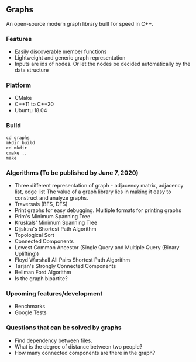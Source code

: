 ## Graphs
An open-source modern graph library built for speed in C++.

### Features
* Easily discoverable member functions
* Lightweight and generic graph representation
* Inputs are ids of nodes. Or let the nodes be decided automatically by the data structure

### Platform
* CMake
* C++11 to C++20
* Ubuntu 18.04

### Build
```
cd graphs
mkdir build
cd mkdir
cmake ..
make
```

### Algorithms (To be published by June 7, 2020)
* Three different representation of graph - adjacency matrix, adjacency list, edge list
The value of a graph library lies in making it easy to construct and analyze graphs. 
* Traversals (BFS, DFS)
* Print graphs for easy debugging. Multiple formats for printing graphs
* Prim's Minimum Spanning Tree
* Kruskals' Minimum Spanning Tree
* Dijsktra's Shortest Path Algorithm
* Topological Sort
* Connected Components
* Lowest Common Ancestor (Single Query and Multiple Query (Binary Uplifting))
* Floyd Warshall All Pairs Shortest Path Algorithm
* Tarjan's Strongly Connected Components
* Bellman Ford Algorithm
* Is the graph bipartite?


### Upcoming features/development
* Benchmarks
* Google Tests

### Questions that can be solved by graphs
* Find dependency between files.
* What is the degree of distance between two people?
* How many connected components are there in the graph?